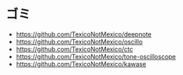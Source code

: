 # ゴミ
- https://github.com/TexicoNotMexico/deepnote
- https://github.com/TexicoNotMexico/oscillo
- https://github.com/TexicoNotMexico/ctc
- https://github.com/TexicoNotMexico/tone-oscilloscope
- https://github.com/TexicoNotMexico/kawase

<!--
**TexicoNotMexico/TexicoNotMexico** is a ✨ _special_ ✨ repository because its `README.md` (this file) appears on your GitHub profile.

Here are some ideas to get you started:

- 🔭 I’m currently working on ...
- 🌱 I’m currently learning ...
- 👯 I’m looking to collaborate on ...
- 🤔 I’m looking for help with ...
- 💬 Ask me about ...
- 📫 How to reach me: ...
- 😄 Pronouns: ...
- ⚡ Fun fact: ...
-->

